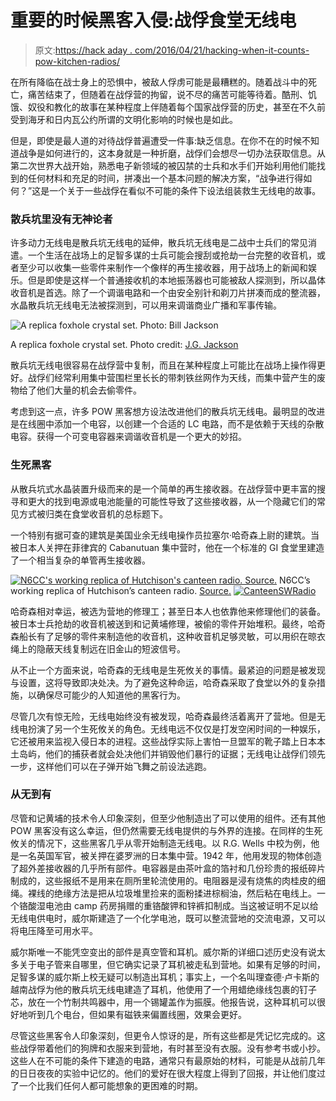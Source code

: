 # 重要的时候黑客入侵:战俘食堂无线电

> 原文:[https://hack aday . com/2016/04/21/hacking-when-it-counts-pow-kitchen-radios/](https://hackaday.com/2016/04/21/hacking-when-it-counts-pow-canteen-radios/)

在所有降临在战士身上的恐惧中，被敌人俘虏可能是最糟糕的。随着战斗中的死亡，痛苦结束了，但随着在战俘营的拘留，说不尽的痛苦可能等待着。酷刑、饥饿、奴役和教化的故事在某种程度上伴随着每个国家战俘营的历史，甚至在不久前受到海牙和日内瓦公约所谓的文明化影响的时候也是如此。

但是，即使是最人道的对待战俘普遍遭受一件事:缺乏信息。在你不在的时候不知道战争是如何进行的，这本身就是一种折磨，战俘们会想尽一切办法获取信息。从第二次世界大战开始，熟悉电子新领域的被囚禁的士兵和水手们开始利用他们能找到的任何材料和充足的时间，拼凑出一个基本问题的解决方案，“战争进行得如何？”这是一个关于一些战俘在看似不可能的条件下设法组装救生无线电的故事。

### 散兵坑里没有无神论者

许多动力无线电是散兵坑无线电的延伸，散兵坑无线电是二战中士兵们的常见消遣。一个生活在战场上的足智多谋的士兵可能会搜刮或抢劫一台完整的收音机，或者至少可以收集一些零件来制作一个像样的再生接收器，用于战场上的新闻和娱乐。但是即使是这样一个普通接收机的本地振荡器也可能被敌人探测到，所以晶体收音机是首选。除了一个调谐电路和一个由安全别针和剃刀片拼凑而成的整流器，水晶散兵坑无线电无法被探测到，可以用来调谐商业广播和军事传输。

![A replica foxhole crystal set. Photo: Bill Jackson](../Images/04c46d2b882ac6e1a0afdf4bbc84b7ee.png)

A replica foxhole crystal set. Photo credit: [J.G. Jackson](http://s203.photobucket.com/user/jgj6331/media/DSC01629.jpg.html)

散兵坑无线电很容易在战俘营中复制，而且在某种程度上可能比在战场上操作得更好。战俘们经常利用集中营围栏里长长的带刺铁丝网作为天线，而集中营产生的废物给了他们大量的机会去偷零件。

考虑到这一点，许多 POW 黑客想方设法改进他们的散兵坑无线电。最明显的改进是在线圈中添加一个电容，以创建一个合适的 LC 电路，而不是依赖于天线的杂散电容。获得一个可变电容器来调谐收音机是一个更大的妙招。

### 生死黑客

从散兵坑式水晶装置升级而来的是一个简单的再生接收器。在战俘营中更丰富的搜寻和更大的找到电源或电池能量的可能性导致了这些接收器，从一个隐藏它们的常见方式被归类在食堂收音机的总标题下。

一个特别有据可查的建筑是美国业余无线电操作员拉塞尔·哈奇森上尉的建筑。当被日本人关押在菲律宾的 Cabanutuan 集中营时，他在一个标准的 GI 食堂里建造了一个相当复杂的单管再生接收器。

 [![N6CC's working replica of Hutchison's canteen radio. Source.](../Images/c948f5b006f9df09ba6eb0350abef324.png)](https://hackaday.com/2016/04/21/hacking-when-it-counts-pow-canteen-radios/olympus-digital-camera-115/) N6CC’s working replica of Hutchison’s canteen radio. [Source.](http://www.n6cc.com/canteen-radio-receiver) [![CanteenSWRadio](../Images/ec4a03a1f3f688d2eab69987c19b092e.png "CanteenSWRadio")](https://hackaday.com/2016/04/21/hacking-when-it-counts-pow-canteen-radios/canteenswradio/) 

哈奇森相对幸运，被选为营地的修理工；甚至日本人也依靠他来修理他们的装备。被日本士兵抢劫的收音机被送到和记黄埔修理，被偷的零件开始堆积。最终，哈奇森船长有了足够的零件来制造他的收音机，这种收音机足够灵敏，可以用织在晾衣绳上的隐蔽天线复制远在旧金山的短波信号。

从不止一个方面来说，哈奇森的无线电是生死攸关的事情。最紧迫的问题是被发现与设置，这将导致即决处决。为了避免这种命运，哈奇森采取了食堂以外的复杂措施，以确保尽可能少的人知道他的黑客行为。

尽管几次有惊无险，无线电始终没有被发现，哈奇森最终活着离开了营地。但是无线电扮演了另一个生死攸关的角色。无线电远不仅仅是打发空闲时间的一种娱乐，它还被用来监视入侵日本的进程。这些战俘实际上害怕一旦盟军的靴子踏上日本本土岛屿，他们的捕获者就会处决他们并销毁他们暴行的证据；无线电让战俘们领先一步，这样他们可以在子弹开始飞舞之前设法逃跑。

### 从无到有

尽管和记黄埔的技术令人印象深刻，但至少他制造出了可以使用的组件。还有其他 POW 黑客没有这么幸运，但仍然需要无线电提供的与外界的连接。在同样的生死攸关的情况下，这些黑客几乎从零开始制造无线电。以 R.G. Wells 中校为例，他是一名英国军官，被关押在婆罗洲的日本集中营。1942 年，他用发现的物体创造了超外差接收器的几乎所有部件。电容器是由茶叶盒的箔衬和几份珍贵的报纸碎片制成的，这些报纸不是用来在厕所里轮流使用的。电阻器是浸有烧焦的肉桂皮的细绳。裸线的绝缘方法是把从垃圾堆里捡来的面粉揉进棕榈油，然后粘在电线上。一个铬酸湿电池由 camp 药房捐赠的重铬酸钾和锌裤扣制成。当这被证明不足以给无线电供电时，威尔斯建造了一个化学电池，既可以整流营地的交流电源，又可以将电压降至可用水平。

威尔斯唯一不能凭空变出的部件是真空管和耳机。威尔斯的详细口述历史没有说太多关于电子管来自哪里，但它确实记录了耳机被走私到营地。如果有足够的时间，足智多谋的威尔斯上校无疑可以制造出耳机；事实上，一个名叫理查德·卢卡斯的越南战俘为他的散兵坑无线电建造了耳机，他使用了一个用蜡绝缘线包裹的钉子芯，放在一个竹制共鸣器中，用一个锡罐盖作为振膜。他报告说，这种耳机可以很好地听到几个电台，但如果有磁铁来偏置线圈，效果会更好。

尽管这些黑客令人印象深刻，但更令人惊讶的是，所有这些都是凭记忆完成的。这些战俘带着他们的狗牌和衣服来到营地，有时甚至没有衣服。没有参考书或小抄。这些人在不可能的条件下建造的电路，通常只有最原始的材料，可能是从战前几年的日日夜夜的实验中记忆的。他们的爱好在很大程度上得到了回报，并让他们度过了一个比我们任何人都可能想象的更困难的时期。